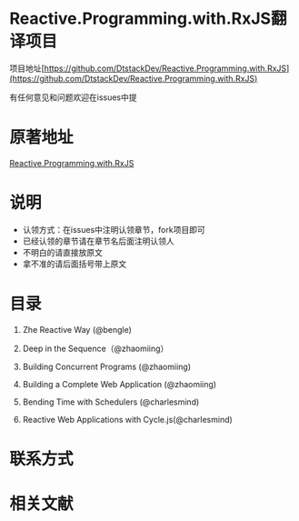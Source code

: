 # Reactive.Programming.with.RxJS翻译项目

项目地址[https://github.com/DtstackDev/Reactive.Programming.with.RxJS](https://github.com/DtstackDev/Reactive.Programming.with.RxJS)

有任何意见和问题欢迎在issues中提

# 原著地址

[Reactive.Programming.with.RxJS](https://media.pragprog.com/titles/smreactjs/reactive.pdf)

# 说明

* 认领方式：在issues中注明认领章节，fork项目即可
* 已经认领的章节请在章节名后面注明认领人
* 不明白的请直接放原文
* 拿不准的请后面括号带上原文

# 目录

1. Zhe Reactive Way (@bengle)

2. Deep in the Sequence（@zhaomiing）

3. Building Concurrent Programs (@zhaomiing)

4. Building a Complete Web Application (@zhaomiing)

5. Bending Time with Schedulers (@charlesmind)

6. Reactive Web Applications with Cycle.js(@charlesmind)

# 联系方式

# 相关文献
